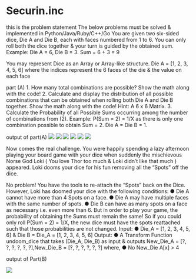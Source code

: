 # Securin.inc

<p>this is the problem statement
The below problems must be solved & implemented in Python/Java/Ruby/C++/Go
You are given two six-sided dice, Die A and Die B, each with faces numbered from 1 to
6.
You can only roll both the dice together & your turn is guided by the obtained sum.
Example: Die A = 6, Die B = 3. Sum = 6 + 3 = 9

You may represent Dice as an Array or Array-like structure.
Die A = [1, 2, 3, 4, 5, 6] where the indices represent the 6 faces of the die & the value on
each face </p>

<p> part (A)
1. How many total combinations are possible? Show the math along with the code!
2. Calculate and display the distribution of all possible combinations that can be
obtained when rolling both Die A and Die B together. Show the math along with
the code!
Hint: A 6 x 6 Matrix.
3. Calculate the Probability of all Possible Sums occurring among the number of
combinations from (2).
Example: P(Sum = 2) = 1/X as there is only one combination possible to obtain
Sum = 2. Die A = Die B = 1. </p>
output of  part(A) 
<img src="https://github.com/omp12345/Securin.inc/assets/112754710/30e0189a-0f1c-49ab-b36b-9790ad3472a8"/>
<img src="https://github.com/omp12345/Securin.inc/assets/112754710/7b150f8d-0b3a-4ee7-b37a-19151e7f4fc4"/>
<img src="https://github.com/omp12345/Securin.inc/assets/112754710/30e0189a-0f1c-49ab-b36b-9790ad3472a"/>
<img src="https://github.com/omp12345/Securin.inc/assets/112754710/30e0189a-0f1c-49ab-b36b-9790ad3472a8" />
<img src="https://github.com/omp12345/Securin.inc/assets/112754710/3f366e4d-04b0-4792-acbc-5a6cd6e286a5"/>
<img src="https://github.com/omp12345/Securin.inc/assets/112754710/1f5ec585-5ad1-4794-ae72-28bed30d4e6d"/>



 <p>Now comes the real challenge. You were happily spending a lazy afternoon playing
your board game with your dice when suddenly the mischievous Norse God Loki ( You
love Thor too much & Loki didn’t like that much ) appeared.
Loki dooms your dice for his fun removing all the “Spots” off the dice.

No problem! You have the tools to re-attach the “Spots” back on the Dice.
However, Loki has doomed your dice with the following conditions:
● Die A cannot have more than 4 Spots on a face.
● Die A may have multiple faces with the same number of spots.
● Die B can have as many spots on a face as necessary i.e. even more than 6.
But in order to play your game, the probability of obtaining the Sums must remain the
same!
So if you could only roll P(Sum = 2) = 1/X, the new dice must have the spots reattached
such that those probabilities are not changed.
Input:
● Die_A = [1, 2, 3, 4, 5, 6] & Die B = Die_A = [1, 2, 3, 4, 5, 6]
Output:
● A Transform Function undoom_dice that takes (Die_A, Die_B) as input &
outputs New_Die_A = [?, ?, ?, ?, ?, ?],New_Die_B = [?, ?,
?, ?, ?, ?] where,
● No New_Die A[x] > 4</p>

<p>output of Part(B)</p>
<img src="https://github.com/omp12345/Securin.inc/assets/112754710/72e08817-44a4-4c0a-85b0-9b8a0051b963"/>












